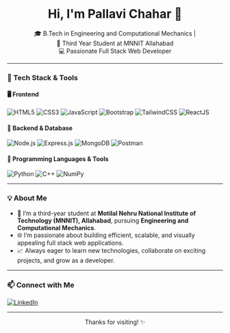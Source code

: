 <h1 align="center">Hi, I'm Pallavi Chahar 👋</h1>

<p align="center">
🎓 B.Tech in Engineering and Computational Mechanics | <br>
📍 Third Year Student at MNNIT Allahabad <br>
💻 Passionate Full Stack Web Developer
</p>

---

### 🔧 Tech Stack & Tools

#### 🖥️ Frontend
![HTML5](https://img.shields.io/badge/-HTML5-E34F26?style=flat&logo=html5&logoColor=white)
![CSS3](https://img.shields.io/badge/-CSS3-1572B6?style=flat&logo=css3)
![JavaScript](https://img.shields.io/badge/-JavaScript-F7DF1E?style=flat&logo=javascript&logoColor=black)
![Bootstrap](https://img.shields.io/badge/-Bootstrap-563D7C?style=flat&logo=bootstrap)
![TailwindCSS](https://img.shields.io/badge/-TailwindCSS-38B2AC?style=flat&logo=tailwind-css)
![ReactJS](https://img.shields.io/badge/-ReactJS-61DAFB?style=flat&logo=react&logoColor=black)

#### 🧩 Backend & Database
![Node.js](https://img.shields.io/badge/-Node.js-339933?style=flat&logo=node.js&logoColor=white)
![Express.js](https://img.shields.io/badge/-Express.js-000000?style=flat&logo=express&logoColor=white)
![MongoDB](https://img.shields.io/badge/-MongoDB-47A248?style=flat&logo=mongodb)
![Postman](https://img.shields.io/badge/-Postman-FF6C37?style=flat&logo=postman)

#### 🧠 Programming Languages & Tools
![Python](https://img.shields.io/badge/-Python-3776AB?style=flat&logo=python&logoColor=white)
![C++](https://img.shields.io/badge/-C++-00599C?style=flat&logo=c%2B%2B&logoColor=white)
![NumPy](https://img.shields.io/badge/-NumPy-013243?style=flat&logo=numpy&logoColor=white)

---

### 💡 About Me

- 🎯 I’m a third-year student at **Motilal Nehru National Institute of Technology (MNNIT), Allahabad**, pursuing **Engineering and Computational Mechanics**.
- 🌐 I’m passionate about building efficient, scalable, and visually appealing full stack web applications.
- 📈 Always eager to learn new technologies, collaborate on exciting projects, and grow as a developer.

---

### 📫 Connect with Me

[![LinkedIn](https://img.shields.io/badge/LinkedIn-blue?style=flat&logo=linkedin&logoColor=white)](www.linkedin.com/in/pallavichahar)  
<!-- Replace the URL above with your actual LinkedIn profile link -->

---

<p align="center">Thanks for visiting! ✨</p>
